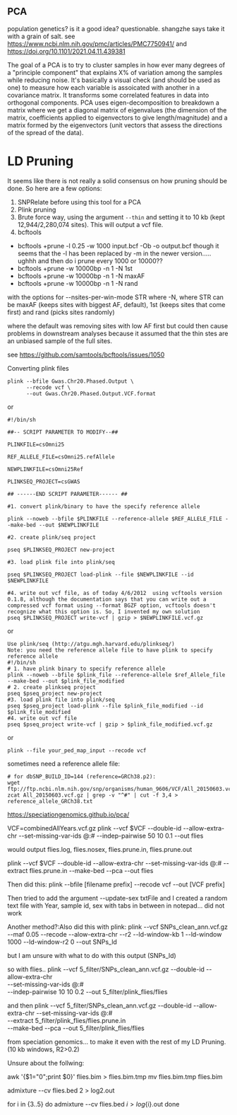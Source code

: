 ## PCA

population genetics? is it a good idea? questionable. shangzhe says take it with a grain of salt. see https://www.ncbi.nlm.nih.gov/pmc/articles/PMC7750941/ and https://doi.org/10.1101/2021.04.11.439381

The goal of a PCA is to try to cluster samples in how ever many degrees of a "principle component" that explains X% of variation among the samples while reducing noise. It's basically a visual check (and should be used as one) to measure how each variable is assoicated with another in a covariance matrix. It transforms some correlated features in data into orthogonal components. PCA uses eigen-decomposition to breakdown a matrix where we get a diagonal matrix of eigenvalues (the dimension of the matrix, coefficients applied to eigenvectors to give length/magnitude) and a matrix formed by the eigenvectors (unit vectors that assess the directions of the spread of the data). 

# LD Pruning
It seems like there is not really a solid consensus on how pruning should be done. So here are a few options:

1. SNPRelate before using this tool for a PCA 
2. Plink pruning
3. Brute force way, using the argument `--thin` and setting it to 10 kb (kept 12,944/2,280,074 sites). This will output a vcf file. 
4. bcftools
- bcftools +prune -l 0.25 -w 1000 input.bcf -Ob -o output.bcf
though it seems that the -l has been replaced by -m in the newer version..... ughhh and then do i prune every 1000 or 10000?? 
- bcftools +prune -w 10000bp -n 1 -N 1st
- bcftools +prune -w 10000bp -n 1 -N maxAF
- bcftools +prune -w 10000bp -n 1 -N rand

with the options for --nsites-per-win-mode STR 
where -N, 
where STR can be  maxAF (keeps sites with biggest AF, default), 1st (keeps sites that come first) and rand (picks sites randomly) 

  where the default was removing sites with low AF first but could then cause problems in downstream analyses because it assumed that the thin stes are an unbiased sample of the full sites. 

  see https://github.com/samtools/bcftools/issues/1050

Converting plink files
```
plink --bfile Gwas.Chr20.Phased.Output \
      --recode vcf \
      --out Gwas.Chr20.Phased.Output.VCF.format
```

or 
```
#!/bin/sh
 
##-- SCRIPT PARAMETER TO MODIFY--##
 
PLINKFILE=csOmni25
 
REF_ALLELE_FILE=csOmni25.refAllele
 
NEWPLINKFILE=csOmni25Ref
 
PLINKSEQ_PROJECT=csGWAS
 
## ------END SCRIPT PARAMETER------ ##
 
#1. convert plink/binary to have the specify reference allele
 
plink --noweb --bfile $PLINKFILE --reference-allele $REF_ALLELE_FILE --make-bed --out $NEWPLINKFILE
 
#2. create plink/seq project
 
pseq $PLINKSEQ_PROJECT new-project
 
#3. load plink file into plink/seq
 
pseq $PLINKSEQ_PROJECT load-plink --file $NEWPLINKFILE --id $NEWPLINKFILE
 
#4. write out vcf file, as of today 4/6/2012  using vcftools version 0.1.8, although the documentation says that you can write out a compressed vcf format using --format BGZF option, vcftools doesn't recognize what this option is. So, I invented my own solution
pseq $PLINKSEQ_PROJECT write-vcf | gzip > $NEWPLINKFILE.vcf.gz
```
      

or
```
Use plink/seq (http://atgu.mgh.harvard.edu/plinkseq/)
Note: you need the reference allele file to have plink to specify reference allele
#!/bin/sh
# 1. have plink binary to specify reference allele
plink --noweb --bfile $plink_file --reference-allele $ref_Allele_file --make-bed --out $plink_file_modified
# 2. create plinkseq project
pseq $pseq_project new-project
#3. load plink file into plink/seq
pseq $pseq_project load-plink --file $plink_file_modified --id $plink_file_modified
#4. write out vcf file
pseq $pseq_project write-vcf | gzip > $plink_file_modified.vcf.gz
```
or 
```
plink --file your_ped_map_input --recode vcf
```
 
sometimes need a reference allele file:
```
# for dbSNP_BUILD_ID=144 (reference=GRCh38.p2):
wget ftp://ftp.ncbi.nlm.nih.gov/snp/organisms/human_9606/VCF/All_20150603.vcf.gz
zcat All_20150603.vcf.gz | grep -v "^#" | cut -f 3,4 > reference_allele_GRCh38.txt
```


https://speciationgenomics.github.io/pca/

VCF=combinedAllYears.vcf.gz
plink --vcf $VCF --double-id --allow-extra-chr --set-missing-var-ids @:# --indep-pairwise 50 10 0.1 --out flies

would output flies.log, flies.nosex, flies.prune.in, flies.prune.out

plink --vcf $VCF --double-id --allow-extra-chr --set-missing-var-ids @:# --extract flies.prune.in --make-bed --pca --out flies

Then did this: plink --bfile [filename prefix] --recode vcf --out [VCF prefix]

Then tried to add the argument --update-sex txtFile  and I created a random text file with Year, sample id, sex with tabs in between in notepad... did not work

Another method?:Also did this with plink:
plink --vcf SNPs_clean_ann.vcf.gz --maf 0.05 --recode --alow-extra-chr --r2 --ld-window-kb 1 --ld-window 1000 --ld-window-r2 0 --out SNPs_ld

but I am unsure with what to do with this output (SNPs_ld)

so with flies..
plink --vcf 5_filter/SNPs_clean_ann.vcf.gz --double-id --allow-extra-chr \
--set-missing-var-ids @:# \
--indep-pairwise 10 10 0.2 --out 5_filter/plink_flies/flies

and then
plink --vcf 5_filter/SNPs_clean_ann.vcf.gz --double-id --allow-extra-chr --set-missing-var-ids @:# \
--extract 5_filter/plink_flies/flies.prune.in \
--make-bed --pca --out 5_filter/plink_flies/flies

from speciation genomics... to make it even with the rest of my LD Pruning. (10 kb windows, R2>0.2)

  
Unsure about the follwing: 

awk '{$1="0";print $0}' flies.bim > flies.bim.tmp
mv flies.bim.tmp flies.bim

admixture --cv flies.bed 2 > log2.out

for i in {3..5}
do
 admixture --cv flies.bed $i > log${i}.out
done
